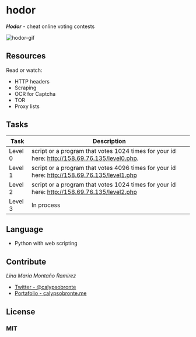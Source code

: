 # hodor
***Hodor*** - cheat online voting contests

![hodor-gif][]

## Resources
Read or watch:

- HTTP headers
- Scraping
- OCR for Captcha
- TOR
- Proxy lists

## Tasks

|    Task    | Description                                                                                     |
| ---------- | ----------------------------------------------------------------------------------------------- |
|  Level 0   | script or a program that votes 1024 times for your id here: http://158.69.76.135/level0.php.    |
|  Level 1   | script or a program that votes 4096 times for your id here: http://158.69.76.135/level1.php     |
|  Level 2   | script or a program that votes 1024 times for your id here: http://158.69.76.135/level2.php     |
|  Level 3   | In process     |

## Language

- Python with web scripting

## Contribute
*Lina Maria Montaño Ramirez* 
- [Twitter - @calypsobronte]
- [Portafolio - calypsobronte.me]

## License
### MIT

<!-- links -->
[hodor-gif]: https://s3.amazonaws.com/intranet-projects-files/holbertonschool-higher-level_programming+/261/giphy_hodor.gif
[Twitter - @calypsobronte]: https://twitter.com/calypsobronte
[Portafolio - calypsobronte.me]: https://calypsobronte.me/
